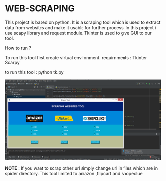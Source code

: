 # WEB-SCRAPING
This project is based on python. It is a scraping tool which is used to extract data from websites and make it usable for further process. In this project i use scapy library and request module. Tkinter is used to give GUI to our tool.

How to run ? 

To run this tool first create virtual environment.
requirnments : 
Tkinter
Scarpy

to run this tool : 
python tk.py

<img src = "run.png"></img>


<b>NOTE</b> : If you want to scrap other url simply change url in files which are in spider directory. This tool limited to amazon ,flipcart and shopeclue
